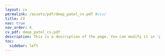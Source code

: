 ```yaml
---
layout: cv
permalink: /assets/pdf/deep_patel_cv.pdf #/cv/
title: CV
nav: true
nav_order: 4
cv_pdf: deep_patel_cv.pdf
description: This is a description of the page. You can modify it in 'pages/_cv.md'. You can also change or remove the top pdf download button.
toc:
  sidebar: left
---
```

